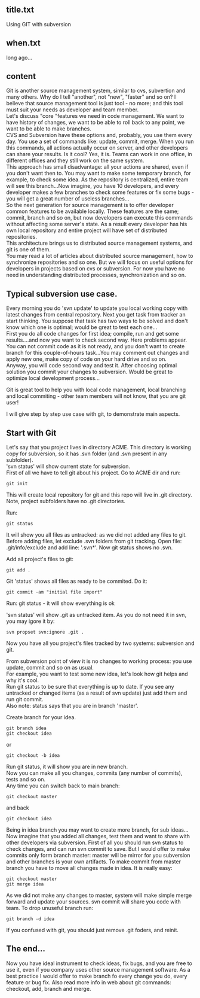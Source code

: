 

## title.txt ##
Using GIT with subversion
##

## when.txt ##
long ago...
##

## content ##
Git is another source management system, similar to cvs, subvertion and many others. Why do I tell
"another", not "new", "faster" and so on? I believe that source management tool is just tool - no
more; and this tool must suit your needs as developer  and team member.  
Let's discuss "core "features we need in code management. We want to have history of changes, we
want to be able to roll back to any point, we want to be able to make branches.  
CVS and Subversion have these options and, probably, you use them every day. You use a set of commands
like: update, commit, merge. When you run this commands, all actions actually occur on server, and
other developers can share your results. Is it cool? Yes, it is. Teams can work in one office, in
different offices and they still work on the same system.  
This approach has small disadvantage: all your actions are shared, even if you don't want then to.
You may want to make some temporary branch, for example, to check some idea. As the repository is
centralized, entire team will see this branch...Now imagine, you have 10 developers, and every developer
makes a few branches to check some features or fix some bugs - you will get a great number of useless
branches...  
So the next generation for source management is to offer developer common features to be available
locally. These features are the same; commit, branch and so on, but now developers can execute this
commands without affecting some server's state. As a result every developer has his own local
repository and entire project will have set of distributed repositories.  
This architecture brings us to distributed source management systems, and git is one of them.  
You may read a lot of articles about distributed source management, how to synchronize repositories
and so one. But we will focus on useful options for developers in projects based on cvs or subversion.
For now you have no need in understanding distributed processes, synchronization and so on.


## Typical subversion use case.

Every morning you do 'svn update' to update you local working copy with latest changes from central
repository. Next you get task from tracker an start thinking. You suppose that task has two ways to
be solved and don't know which one is optimal; would be great to test each one...  
First you do all code changes for first idea; compile, run and get some results....and now you want to
check second way. Here problems appear. You can not commit code as it is not ready, and you don't want
to create branch for this couple-of-hours task...You may comment out changes and apply new one, make copy
of code on your hard drive and so on.  
Anyway, you will code second way and test it. After choosing optimal solution you commit your changes to
subversion. Would be great to optimize local development process...

Git is great tool to help you with local code management, local branching and local commiting - other team
members will not know, that you are git user!

I will give step by step use case with git, to demonstrate main aspects.


## Start with Git

Let's say that you project lives in directory ACME. This directory is working copy for subversion, so it
has .svn folder (and .svn present in any subfolder).  
'svn status' will show current state for subversion.  
First of all we have to tell git about his project. Go to ACME dir and run:

    git init

This will create local repository for git and this repo will live in .git directory. Note, project subfolders
have no .git directories.

Run:

    git status

It will show you all files as untracked: as we did not added any files to git. Before adding files, let
exclude .svn folders from git tracking. Open file: .git/info/exclude and add line: '.svn*'. Now git status
shows no .svn.

Add all project's files to git:

    git add .

Git 'status' shows all files as ready to be commited. Do it:

    git commit -am "initial file import"

Run: git status - it will show everything is ok

'svn status' will show .git as untracked item. As you do not need it in svn, you may igore it by:

    svn propset svn:ignore .git .

Now you have all you project's files tracked by two systems: subversion and git.

From subversion point of view it is no changes to working process: you use update, commit and so on
as usual.  
For example, you want to test some new idea, let's look how git helps and why it's cool.  
Run git status to be sure that everything is up to date. If you see any untracked or changed items (as a result
of svn update) just add them and run git commit.  
Also note: status says that you are in branch 'master'.  

Create branch for your idea.

    git branch idea
    git checkout idea

or

    git checkout -b idea

Run git status, it will show you are in new branch.  
Now you can make all you changes, commits (any number of commits), tests and so on.  
Any time you can switch back to main branch:

    git checkout master

and back

    git checkout idea

Being in idea branch you may want to create more branch, for sub ideas...  
Now imagine that you added all changes, test them and want to share with other developers via subversion.
First of all you should run svn status to check changes, and can run svn commit to save.
But I would offer to make commits only form branch master: master will be mirror for you subversion and
other branches is your own artifacts.
To make commit from master branch you have to move all changes made in idea. It is really easy:

    git checkout master
    git merge idea

As we did not make any changes to master, system will make simple merge forward and update your sources.
svn commit will share you code with team.
To drop unuseful branch run:

    git branch -d idea

If you confused with git, you should just remove .git foders, and reinit.


## The end...

Now you have ideal instrument to check ideas, fix bugs, and you are free to use it, even if you company
uses other source management software.
As a best practice I would offer to make branch fo every change you do, every feature or bug fix.
Also read more info in web about git commands: checkout, add, branch and merge.